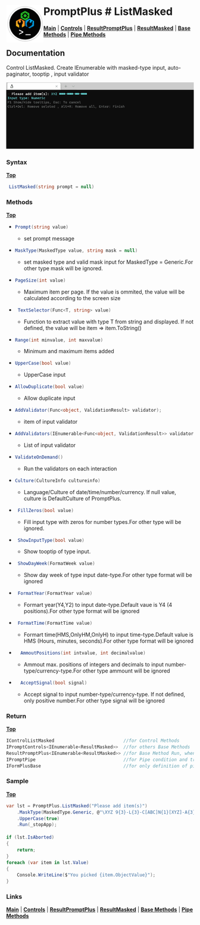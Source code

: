 # <img align="left" width="100" height="100" src="./images/icon.png"> PromptPlus # ListMasked
[**Main**](index.md#help) | 
[**Controls**](index.md#apis) |
[**ResultPromptPlus**](resultpromptplus) |
[**ResultMasked**](resultmasked) |
[**Base Methods**](basemethods) |
[**Pipe Methods**](pipemethods)

## Documentation
Control ListMasked. Create IEnumerable with masked-type input, auto-paginator, tooptip , input validator

![](./images/MaskedList.gif)

### Syntax
[**Top**](#promptplus--listmasked)

```csharp
 ListMasked(string prompt = null)
````

### Methods
[**Top**](#promptplus--listmasked)

- ```csharp
  Prompt(string value)
  ``` 
  - set prompt message 
- ```csharp
  MaskType(MaskedType value, string mask = null)
  ``` 
  - set masked type and valid mask input for  MaskedType = Generic.For other type mask will be ignored.
- ```csharp
  PageSize(int value)
    ```
    - Maximum item per page. If the value is ommited, the value will be calculated according to the screen size 
- ```csharp
   TextSelector(Func<T, string> value)
    ```
    - Function to extract value with type T from string and displayed. If not defined, the value will be item => item.ToString()
- ```csharp
  Range(int minvalue, int maxvalue)
    ```
    - Minimum and maximum items added
- ```csharp
  UpperCase(bool value)
    ```
    - UpperCase input
- ```csharp
  AllowDuplicate(bool value)
    ```
    - Allow duplicate input
- ```csharp
  AddValidator(Func<object, ValidationResult> validator);
  ``` 
    - item of input validator
- ```csharp
  AddValidators(IEnumerable<Func<object, ValidationResult>> validators)
  ``` 
    - List of input validator
- ```csharp
  ValidateOnDemand()
  ``` 
    - Run the validators on each interaction
- ```csharp
  Culture(CultureInfo cultureinfo)
  ``` 
    - Language/Culture of date/time/number/currency. If null value, culture is DefaultCulture of PromptPlus.
- ```csharp
   FillZeros(bool value)
  ``` 
    - Fill input type with zeros for number types.For other type will be ignored.
- ```csharp
   ShowInputType(bool value)
  ``` 
    - Show tooptip of type input.
- ```csharp
   ShowDayWeek(FormatWeek value)
  ``` 
    - Show day week of type input date-type.For other type format will be ignored
- ```csharp
   FormatYear(FormatYear value)
  ``` 
    - Formart year(Y4,Y2) to input date-type.Default vaue is Y4 (4 positions).For other type format will be ignored
- ```csharp
   FormatTime(FormatTime value)
  ``` 
    - Formart time(HMS,OnlyHM,OnlyH) to input time-type.Default value is HMS (Hours, minutes, seconds).For other type format will be ignored
- ```csharp
    AmmoutPositions(int intvalue, int decimalvalue)
  ``` 
    - Ammout max. positions of integers and decimals to input number-type/currency-type.For other type ammount will be ignored
- ```csharp
    AcceptSignal(bool signal)
  ``` 
    -  Accept signal to input number-type/currency-type. If not defined, only positive number.For other type signal will be ignored

### Return
[**Top**](#promptplus--listmasked)

```csharp
IControlListMasked                          //for Control Methods
IPromptControls<IEnumerable<ResultMasked>>  //for others Base Methods
ResultPromptPlus<IEnumerable<ResultMasked>> //for Base Method Run, when execution is direct 
IPromptPipe                                 //for Pipe condition and transform to IFormPlusBase 
IFormPlusBase                               //for only definition of pipe to Pipeline Control
```


### Sample
[**Top**](#promptplus--listmasked)


```csharp
var lst = PromptPlus.ListMasked("Please add item(s)")
    .MaskType(MaskedType.Generic, @"\XYZ 9{3}-L{3}-C[ABC]N{1}[XYZ]-A{3}")
    .UpperCase(true)
    .Run(_stopApp);

if (lst.IsAborted)
{
    return;
}
foreach (var item in lst.Value)
{
    Console.WriteLine($"You picked {item.ObjectValue}");
}
```

### Links
[**Main**](index.md#help) | 
[**Controls**](index.md#apis) |
[**ResultPromptPlus**](resultpromptplus) |
[**ResultMasked**](resultmasked) |
[**Base Methods**](basemethods) |
[**Pipe Methods**](pipemethods)
